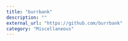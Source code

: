 ```yaml
---
title: "burrbank"
description: ""
external_url: "https://github.com/burrbank"
category: "Miscellaneous"
---
```

